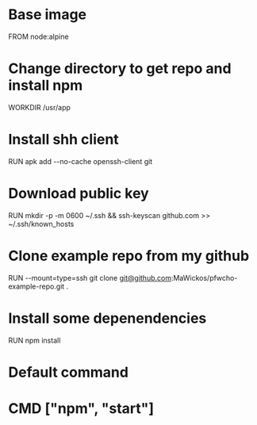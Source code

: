 # Base image
FROM node:alpine

# Change directory to get repo and install npm
WORKDIR /usr/app

# Install shh client
RUN apk add --no-cache openssh-client git

# Download public key
RUN mkdir -p -m 0600 ~/.ssh && ssh-keyscan github.com >> ~/.ssh/known_hosts

# Clone example repo from my github
RUN --mount=type=ssh git clone git@github.com:MaWickos/pfwcho-example-repo.git .

# Install some depenendencies
RUN npm install

# Default command
# CMD ["npm", "start"]
